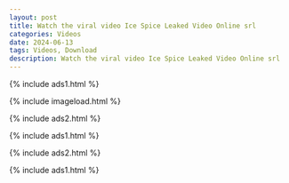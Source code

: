 ```yaml
---
layout: post
title: Watch the viral video Ice Spice Leaked Video Online srl
categories: Videos
date: 2024-06-13
tags: Videos, Download
description: Watch the viral video Ice Spice Leaked Video Online srl
---
```

{% include ads1.html %}

{% include imageload.html %}

{% include ads2.html %}

{% include ads1.html %}

{% include ads2.html %}

{% include ads1.html %}
